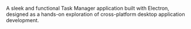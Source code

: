A sleek and functional Task Manager application built with Electron, designed as a hands-on exploration of cross-platform desktop application development.
